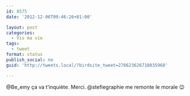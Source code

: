 ```yaml
---
id: 8575
date: '2012-12-06T09:46:26+01:00'

layout: post
categories:
  - Vis ma vie
tags:
  - tweet
format: status
publish_social: no
guid: 'http://tweets.local/?birdsite_tweet=276623626718035968'

---
```


@Be\_emy ça va t’inquiète. Merci. @stefiegraphie me remonte le morale 😉
